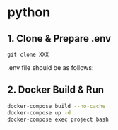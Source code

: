 # python

## 1. Clone & Prepare .env

```
git clone XXX
```

.env file should be as follows:

## 2. Docker Build & Run

```sh
docker-compose build --no-cache
docker-compose up -d
docker-compose exec project bash
```
